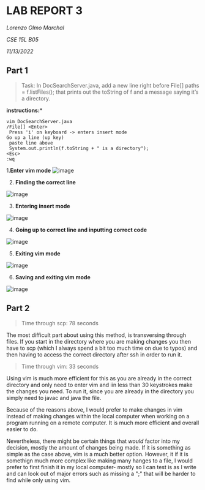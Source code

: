 LAB REPORT 3
===========
*Lorenzo Olmo Marchal*

*CSE 15L B05*

*11/13/2022*

Part 1
------

>Task: In DocSearchServer.java, add a new line right before File[] paths = f.listFiles(); that prints out the toString of f and a message saying it’s a directory.

**instructions:***
```
vim DocSearchServer.java
/File[] <Enter>
 Press 'i' on keyboard -> enters insert mode
Go up a line (up key)
 paste line above
 System.out.println(f.toString + " is a directory");
<Esc>
:wq

```
1.**Enter vim mode**
 ![image](https://user-images.githubusercontent.com/114376800/201567862-c8a082a9-5d05-43e4-98ab-37372a4b9703.png)

2. **Finding the correct line**

![image](https://user-images.githubusercontent.com/114376800/201567999-f28c42ca-21ee-4d59-8fa9-31818be4ef5e.png)

3. **Entering insert mode**

![image](https://user-images.githubusercontent.com/114376800/201568059-4f66626a-af72-4c1e-a56e-413c054591e3.png)

4. **Going up to correct line and inputting correct code**

![image](https://user-images.githubusercontent.com/114376800/201568263-78ad9151-f733-4646-af5e-0cd31cbcaef8.png)

5. **Exiting vim mode**

![image](https://user-images.githubusercontent.com/114376800/201568286-9c953324-0935-4167-97e2-1f1876b0a3d8.png)

6. **Saving and exiting vim mode**

![image](https://user-images.githubusercontent.com/114376800/201568356-1661e999-fcc1-4860-966b-2bff2c3ec34f.png)


Part 2
-------

>Time through scp: 78 seconds

The most difficult part about using this method, is transversing through files. If you start in the directory where you are making changes you then have to scp (which I always spend a bit too much time on due to typos) and then  having to access the correct directory after ssh in order to run it. 

>Time through vim: 33 seconds

Using vim is much more efficient for this as you are already in the correct directory and only need to enter vim and iin less than 30 keystrokes make the changes you need. To run it, since you are already in the directory you simply need to javac and java the file.

Because of the reasons above, I would prefer to make changes in vim instead of making changes within the local computer when working on a program running on a remote computer. It is much more efficient and overall easier to do. 

Nevertheless, there might be certain things that *would* factor into my decision, mostly the amount of changes being made. If it is something as simple as the case above, vim is a much better option. However, it if it is somethign much more complex like making many hanges to a file, I would prefer to first finish it in my local computer- mostly so I can test is as I write and can look out of major errors such as missing a ";" that will be harder to find while only using vim. 
